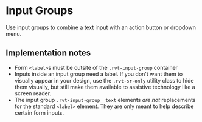 # Input Groups
Use input groups to combine a text input with an action button or dropdown menu.

## Implementation notes
- Form `<label>`s must be outsite of the `.rvt-input-group` container
- Inputs inside an input group need a label. If you don't want them to visually appear in your design, use the `.rvt-sr-only` utility class to hide them visually, but still make them available to assistive technology like a screen reader.
- The input group `.rvt-input-group__text` elements _are not_ replacements for the standard `<label>` element. They are only meant to help describe certain form inputs.